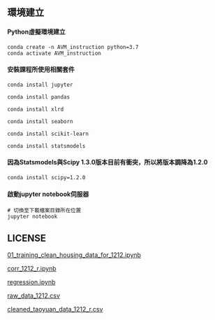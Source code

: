 ## 環境建立
#### Python虛擬環境建立
```
conda create -n AVM_instruction python=3.7
conda activate AVM_instruction
```

#### 安裝課程所使用相關套件
```
conda install jupyter

conda install pandas

conda install xlrd

conda install seaborn

conda install scikit-learn

conda install statsmodels
```

#### 因為Statsmodels與Scipy 1.3.0版本目前有衝突，所以將版本調降為1.2.0
```
conda install scipy=1.2.0
```

#### 啟動jupyter notebook伺服器
```
# 切換至下載檔案目錄所在位置
jupyter notebook
```
## LICENSE
[01_training_clean_housing_data_for_1212.ipynb](https://drive.google.com/open?id=1NbWmPZM8CyQ7KqAeMRVeJKQaDzhotRM_)

[corr_1212_r.ipynb](https://drive.google.com/open?id=1J63Md3-3L4JY7fTFiMmzO5sNJaklrsuV)

[regression.ipynb](https://drive.google.com/open?id=1y_UU_n8Qg6sowkivBUENLQZTZ1WTpxQF)

[raw_data_1212.csv](https://drive.google.com/open?id=1FXQvRhU-O_bhI_t5ZZovSMUrdulxJlTE)

[cleaned_taoyuan_data_1212_r.csv](https://drive.google.com/open?id=1gt8XpvPgVO8EredEG9JKbjhTa61B6g97)

